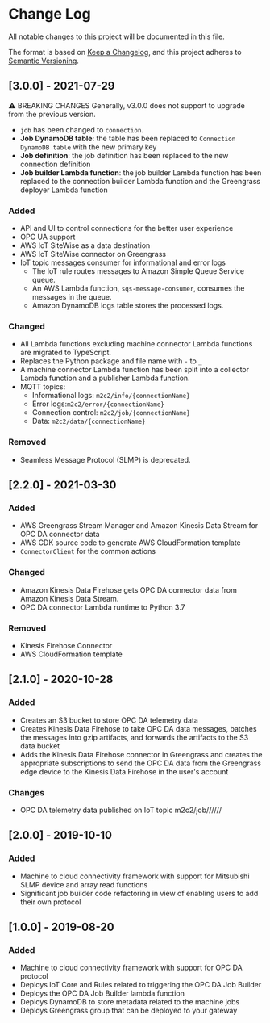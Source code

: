 # Change Log
 All notable changes to this project will be documented in this file.

 The format is based on [Keep a Changelog](https://keepachangelog.com/en/1.0.0/),
 and this project adheres to [Semantic Versioning](https://semver.org/spec/v2.0.0.html).

## [3.0.0] - 2021-07-29
⚠ BREAKING CHANGES
Generally, v3.0.0 does not support to upgrade from the previous version.
- `job` has been changed to `connection`.
- **Job DynamoDB table**: the table has been replaced to `Connection DynamoDB table` with the new primary key
- **Job definition**: the job definition has been replaced to the new connection definition
- **Job builder Lambda function**: the job builder Lambda function has been replaced to the connection builder Lambda function and the Greengrass deployer Lambda function

### Added
- API and UI to control connections for the better user experience
- OPC UA support
- AWS IoT SiteWise as a data destination
- AWS IoT SiteWise connector on Greengrass
- IoT topic messages consumer for informational and error logs
  - The IoT rule routes messages to Amazon Simple Queue Service queue.
  - An AWS Lambda function, `sqs-message-consumer`, consumes the messages in the queue.
  - Amazon DynamoDB logs table stores the processed logs.

### Changed
- All Lambda functions excluding machine connector Lambda functions are migrated to TypeScript.
- Replaces the Python package and file name with `-` to `_`
- A machine connector Lambda function has been split into a collector Lambda function and a publisher Lambda function.
- MQTT topics:
  - Informational logs: `m2c2/info/{connectionName}`
  - Error logs:`m2c2/error/{connectionName}`
  - Connection control: `m2c2/job/{connectionName}`
  - Data: `m2c2/data/{connectionName}`

### Removed
- Seamless Message Protocol (SLMP) is deprecated.

## [2.2.0] - 2021-03-30
### Added
- AWS Greengrass Stream Manager and Amazon Kinesis Data Stream for OPC DA connector data
- AWS CDK source code to generate AWS CloudFormation template
- `ConnectorClient` for the common actions

### Changed
- Amazon Kinesis Data Firehose gets OPC DA connector data from Amazon Kinesis Data Stream.
- OPC DA connector Lambda runtime to Python 3.7

### Removed
- Kinesis Firehose Connector
- AWS CloudFormation template

## [2.1.0] - 2020-10-28
### Added
- Creates an S3 bucket to store OPC DA telemetry data
- Creates Kinesis Data Firehose to take OPC DA data messages, batches the messages into gzip artifacts, and forwards the artifacts to the S3 data bucket
- Adds the Kinesis Data Firehose connector in Greengrass and creates the appropriate subscriptions to send the OPC DA data from the Greengrass edge device to the Kinesis Data Firehose in the user's account

### Changes
- OPC DA telemetry data published on IoT topic m2c2/job/<job-name>/<site-name>/<area>/<process>/<machine-name>/<tag-name>

## [2.0.0] - 2019-10-10
### Added
- Machine to cloud connectivity framework with support for Mitsubishi SLMP device and array read functions
- Significant job builder code refactoring in view of enabling users to add their own protocol

## [1.0.0] - 2019-08-20
### Added
- Machine to cloud connectivity framework with support for OPC DA protocol
- Deploys IoT Core and Rules related to triggering the OPC DA Job Builder
- Deploys the OPC DA Job Builder lambda function
- Deploys DynamoDB to store metadata related to the machine jobs
- Deploys Greengrass group that can be deployed to your gateway


